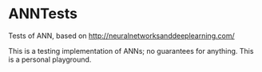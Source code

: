 # ANNTests
Tests of ANN, based on http://neuralnetworksanddeeplearning.com/

This is a testing implementation of ANNs; no guarantees for anything. This is a personal playground.

